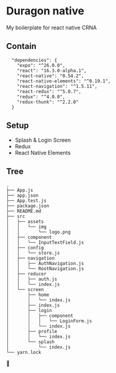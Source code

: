 # Duragon native
My boilerplate for react native CRNA

## Contain
```
  "dependencies": {
    "expo": "^26.0.0",
    "react": "16.3.0-alpha.1",
    "react-native": "0.54.2",
    "react-native-elements": "^0.19.1",
    "react-navigation": "^1.5.11",
    "react-redux": "^5.0.7",
    "redux": "^4.0.0",
    "redux-thunk": "^2.2.0"
  }
```

## Setup
- Splash & Login Screen
- Redux
- React Native Elements

## Tree
```
.
├── App.js
├── app.json
├── App.test.js
├── package.json
├── README.md
├── src
│   ├── assets
│   │   └── img
│   │       └── logo.png
│   ├── component
│   │   └── InputTextField.js
│   ├── config
│   │   └── store.js
│   ├── navigation
│   │   ├── AuthNavigation.js
│   │   └── RootNavigation.js
│   ├── reducer
│   │   ├── auth.js
│   │   └── index.js
│   └── screen
│       ├── home
│       │   └── index.js
│       ├── index.js
│       ├── login
│       │   ├── component
│       │   │   └── LoginForm.js
│       │   └── index.js
│       ├── profile
│       │   └── index.js
│       └── splash
│           └── index.js
└── yarn.lock
```

:rocket:
